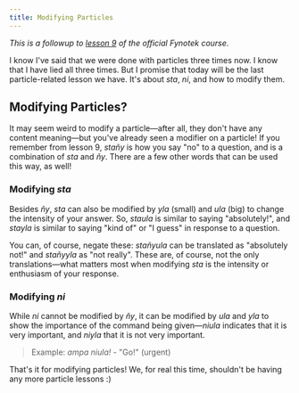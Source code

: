 ```yaml
---
title: Modifying Particles
---
```


*This is a followup to [lesson 9](https://aspenlangs.neocities.org/fynles9.html) of the official Fynotek course.*

I know I've said that we were done with particles three times now. I know that I have lied all three times. But I promise that today will be the last particle-related lesson we have. It's about *sta*, *ni*, and how to modify them.

## Modifying Particles?
It may seem weird to modify a particle—after all, they don't have any content meaning—but you've already seen a modifier on a particle! If you remember from lesson 9, *stañy* is how you say "no" to a question, and is a combination of *sta* and *ñy*. There are a few other words that can be used this way, as well!

### Modifying *sta*
Besides *ñy*, *sta* can also be modified by *yla* (small) and *ula* (big) to change the intensity of your answer. So, *staula* is similar to saying "absolutely!", and *stayla* is similar to saying "kind of" or "I guess" in response to a question.

You can, of course, negate these: *stañyula* can be translated as "absolutely not!" and *stañyyla* as "not really". These are, of course, not the only translations—what matters most when modifying *sta* is the intensity or enthusiasm of your response.

### Modifying *ni*
While *ni* cannot be modified by *ñy*, it can be modified by *ula* and *yla* to show the importance of the command being given—*niula* indicates that it is very important, and *niyla* that it is not very important.
> Example: *ampa niula!* - "Go!" (urgent)

That's it for modifying particles! We, for real this time, shouldn't be having any more particle lessons :)
